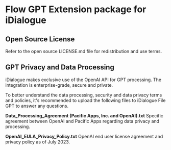 # Flow GPT Extension package for iDialogue

## Open Source License
Refer to the open source LICENSE.md file for redistribution and use terms.


## GPT Privacy and Data Processing

iDialogue makes exclusive use of the OpenAI API for GPT processing.
The integration is enterprise-grade, secure and private.

To better understand the data processing, security and data privacy terms and policies, it's recommended to upload the following files to iDialogue File GPT to answer any questions.

**Data_Processing_Agreement (Pacific Apps, Inc. and OpenAI).txt**
Specific agreement between OpenAI and Pacific Apps regarding data privacy and processing.

**OpenAI_EULA_Privacy_Policy.txt**
OpenAI end user license agreement and privacy policy as of July 2023.

